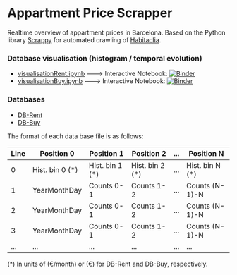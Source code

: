 # Appartment Price Scrapper

Realtime overview of appartment prices in Barcelona. Based on the Python library [Scrappy](https://scrapy.org/) for automated crawling of [Habitaclia](https://www.habitaclia.com/). 
### Database visualisation (histogram / temporal evolution) 
* [visualisationRent.ipynb](visualisationRent.ipynb) ---> Interactive Notebook: [![Binder](https://mybinder.org/badge_logo.svg)](https://mybinder.org/v2/gh/dspsandbox/appartmentPriceScrapper/master?filepath=visualisationRent.ipynb)
* [visualisationBuy.ipynb](visualisationBuy.ipynb) ---> Interactive Notebook: [![Binder](https://mybinder.org/badge_logo.svg)](https://mybinder.org/v2/gh/dspsandbox/appartmentPriceScrapper/master?filepath=visualisationBuy.ipynb)

### Databases 
* [DB-Rent](DB-Rent)
* [DB-Buy](DB-Buy)

The format of each data base file is as follows:

| Line        | Position 0          | Position 1   |   Position 2   | ...|   Position N   |
| --- | --- | --- | --- | --- | --- |
| 0  |  Hist. bin 0 (\*) |  Hist. bin 1 (\*)|  Hist. bin 2 (\*)|  ... |  Hist. bin N (\*)|
| 1 | YearMonthDay | Counts 0-1 | Counts 1-2 | ... |  Counts (N-1)-N|
| 2 | YearMonthDay | Counts 0-1 | Counts 1-2 | ... |  Counts (N-1)-N|
| 3 | YearMonthDay | Counts 0-1 | Counts 1-2 | ... |  Counts (N-1)-N|
| ... | ... | ... | ... | ... | ... |

(\*)
In units of (€/month) or (€) for DB-Rent and DB-Buy, respectively.

